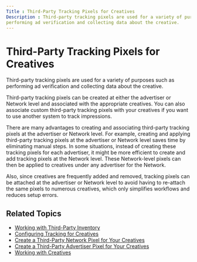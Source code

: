 ```yaml
---
Title : Third-Party Tracking Pixels for Creatives
Description : Third-party tracking pixels are used for a variety of purposes such as
performing ad verification and collecting data about the creative.
---
```



# Third-Party Tracking Pixels for Creatives



Third-party tracking pixels are used for a variety of purposes such as
performing ad verification and collecting data about the creative.

Third-party tracking pixels can be created at either the advertiser or
Network level and associated with the
appropriate creatives. You can also associate custom third-party
tracking pixels with your creatives if you want to use another system to
track impressions.

There are many advantages to creating and associating third-party
tracking pixels at the advertiser or Network
level. For example, creating and applying third-party tracking pixels at
the advertiser or Network level saves time by
eliminating manual steps. In some situations, instead of creating these
tracking pixels for each advertiser, it might be more efficient to
create and add tracking pixels at the Network
level. These Network-level pixels can then be
applied to creatives under any advertiser for the
Network.

Also, since creatives are frequently added and removed, tracking pixels
can be attached at the advertiser or Network
level to avoid having to re-attach the same pixels to numerous
creatives, which only simplifies workflows and reduces setup errors.

<div id="third-party-creative-pixels__section_mqd_nh1_nmb"
>

## Related Topics

- <a href="working-with-third-party-inventory.html" class="xref">Working
  with Third-Party Inventory</a>
- <a href="configuring-tracking-for-creatives.html" class="xref"
  title="When adding creatives, you can set a variety of tracking parameters from the Pixels (optional) section, such as frequency and recency caps, third-party tracking pixels, and segment pixels.">Configuring
  Tracking for Creatives</a>
- <a href="create-a-third-party-network-pixel-for-your-creatives.html"
  class="xref"
  title="You can create third-party creative pixels at the advertiser level and then apply these pixels to some or all display creatives under that Network.">Create
  a Third-Party Network Pixel for Your Creatives</a>
- <a href="create-a-third-party-advertiser-pixel-for-your-creatives.html"
  class="xref"
  title="You can create third-party creative pixels at the advertiser level and then apply these pixels to some or all display creatives under that advertiser.">Create
  a Third-Party Advertiser Pixel for Your Creatives</a>
- <a href="working-with-creatives.html" class="xref"
  title="You can traffic a wide range of creative types, from banners to increasingly pervasive rich media types, through the Xandr platform. Only secure content is supported.">Working
  with Creatives</a>






